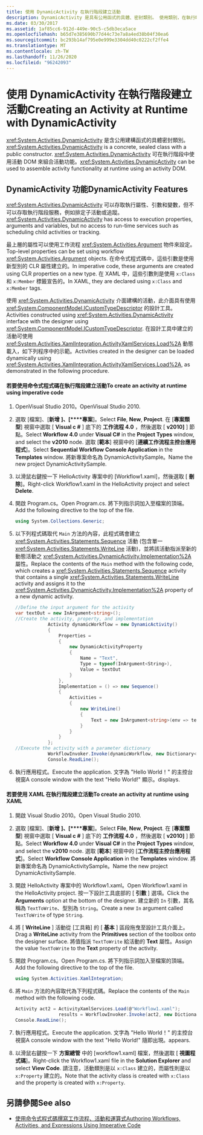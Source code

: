 ```yaml
---
title: 使用 DynamicActivity 在執行階段建立活動
description: DynamicActivity 是具有公用函式的具體、密封類別。 使用類別，在執行時間使用活動 DOM 組合活動功能。
ms.date: 03/30/2017
ms.assetid: 1af85cc6-912d-449e-90c5-c5db3eca5ace
ms.openlocfilehash: b65d7e385690b77d44c73e7a8a4ed38b04f30ea6
ms.sourcegitcommit: bc293b14af795e0e999e3304dd40c0222cf2ffe4
ms.translationtype: MT
ms.contentlocale: zh-TW
ms.lasthandoff: 11/26/2020
ms.locfileid: "96242093"
---
```

# <a name="creating-an-activity-at-runtime-with-dynamicactivity"></a><span data-ttu-id="6b799-104">使用 DynamicActivity 在執行階段建立活動</span><span class="sxs-lookup"><span data-stu-id="6b799-104">Creating an Activity at Runtime with DynamicActivity</span></span>

<span data-ttu-id="6b799-105"><xref:System.Activities.DynamicActivity> 是含公用建構函式的具體密封類別。</span><span class="sxs-lookup"><span data-stu-id="6b799-105"><xref:System.Activities.DynamicActivity> is a concrete, sealed class with a public constructor.</span></span> <span data-ttu-id="6b799-106"><xref:System.Activities.DynamicActivity> 可在執行階段中使用活動 DOM 來組合活動功能。</span><span class="sxs-lookup"><span data-stu-id="6b799-106"><xref:System.Activities.DynamicActivity> can be used to assemble activity functionality at runtime using an activity DOM.</span></span>  
  
## <a name="dynamicactivity-features"></a><span data-ttu-id="6b799-107">DynamicActivity 功能</span><span class="sxs-lookup"><span data-stu-id="6b799-107">DynamicActivity Features</span></span>  

 <span data-ttu-id="6b799-108"><xref:System.Activities.DynamicActivity> 可以存取執行屬性、引數和變數，但不可以存取執行階段服務，例如排定子活動或追蹤。</span><span class="sxs-lookup"><span data-stu-id="6b799-108"><xref:System.Activities.DynamicActivity> has access to execution properties, arguments and variables, but no access to run-time services such as scheduling child activities or tracking.</span></span>  
  
 <span data-ttu-id="6b799-109">最上層的屬性可以使用工作流程 <xref:System.Activities.Argument> 物件來設定。</span><span class="sxs-lookup"><span data-stu-id="6b799-109">Top-level properties can be set using workflow <xref:System.Activities.Argument> objects.</span></span> <span data-ttu-id="6b799-110">在命令式程式碼中，這些引數是使用新型別的 CLR 屬性建立的。</span><span class="sxs-lookup"><span data-stu-id="6b799-110">In imperative code, these arguments are created using CLR properties on a new type.</span></span> <span data-ttu-id="6b799-111">在 XAML 中，這些引數則是使用 `x:Class` 和 `x:Member` 標籤宣告的。</span><span class="sxs-lookup"><span data-stu-id="6b799-111">In XAML, they are declared using `x:Class` and `x:Member` tags.</span></span>  
  
 <span data-ttu-id="6b799-112">使用 <xref:System.Activities.DynamicActivity> 介面建構的活動，此介面具有使用 <xref:System.ComponentModel.ICustomTypeDescriptor> 的設計工具。</span><span class="sxs-lookup"><span data-stu-id="6b799-112">Activities constructed using <xref:System.Activities.DynamicActivity> interface with the designer using <xref:System.ComponentModel.ICustomTypeDescriptor>.</span></span> <span data-ttu-id="6b799-113">在設計工具中建立的活動可使用 <xref:System.Activities.XamlIntegration.ActivityXamlServices.Load%2A> 動態載入，如下列程序中的示範。</span><span class="sxs-lookup"><span data-stu-id="6b799-113">Activities created in the designer can be loaded dynamically using <xref:System.Activities.XamlIntegration.ActivityXamlServices.Load%2A>, as demonstrated in the following procedure.</span></span>  
  
#### <a name="to-create-an-activity-at-runtime-using-imperative-code"></a><span data-ttu-id="6b799-114">若要使用命令式程式碼在執行階段建立活動</span><span class="sxs-lookup"><span data-stu-id="6b799-114">To create an activity at runtime using imperative code</span></span>  
  
1. <span data-ttu-id="6b799-115">OpenVisual Studio 2010。</span><span class="sxs-lookup"><span data-stu-id="6b799-115">OpenVisual Studio 2010.</span></span>  
  
2. <span data-ttu-id="6b799-116">選取 [檔案]、[**新增** **]、[\*\*\*\*專案**]。</span><span class="sxs-lookup"><span data-stu-id="6b799-116">Select **File**, **New**, **Project**.</span></span> <span data-ttu-id="6b799-117">在 [**專案類型**] 視窗中選取 [ **Visual c #** ] 底下的 **工作流程 4.0** ，然後選取 [ **v2010]** ] 節點。</span><span class="sxs-lookup"><span data-stu-id="6b799-117">Select **Workflow 4.0** under **Visual C#** in the **Project Types** window, and select the **v2010** node.</span></span> <span data-ttu-id="6b799-118">選取 [**範本**] 視窗中的 [**連續工作流程主控台應用程式**]。</span><span class="sxs-lookup"><span data-stu-id="6b799-118">Select **Sequential Workflow Console Application** in the **Templates** window.</span></span> <span data-ttu-id="6b799-119">將新專案命名為 DynamicActivitySample。</span><span class="sxs-lookup"><span data-stu-id="6b799-119">Name the new project DynamicActivitySample.</span></span>  
  
3. <span data-ttu-id="6b799-120">以滑鼠右鍵按一下 HelloActivity 專案中的 [Workflow1.xaml]，然後選取 [ **刪除**]。</span><span class="sxs-lookup"><span data-stu-id="6b799-120">Right-click Workflow1.xaml in the HelloActivity project and select **Delete**.</span></span>  
  
4. <span data-ttu-id="6b799-121">開啟 Program.cs。</span><span class="sxs-lookup"><span data-stu-id="6b799-121">Open Program.cs.</span></span> <span data-ttu-id="6b799-122">將下列指示詞加入至檔案的頂端。</span><span class="sxs-lookup"><span data-stu-id="6b799-122">Add the following directive to the top of the file.</span></span>  
  
    ```csharp  
    using System.Collections.Generic;  
    ```  
  
5. <span data-ttu-id="6b799-123">以下列程式碼取代 `Main` 方法的內容，此程式碼會建立 <xref:System.Activities.Statements.Sequence> 活動 (包含單一 <xref:System.Activities.Statements.WriteLine> 活動)，並將該活動指派至新的動態活動之 <xref:System.Activities.DynamicActivity.Implementation%2A> 屬性。</span><span class="sxs-lookup"><span data-stu-id="6b799-123">Replace the contents of the `Main` method with the following code, which creates a <xref:System.Activities.Statements.Sequence> activity that contains a single <xref:System.Activities.Statements.WriteLine> activity and assigns it to the <xref:System.Activities.DynamicActivity.Implementation%2A> property of a new dynamic activity.</span></span>  
  
    ```csharp  
    //Define the input argument for the activity  
    var textOut = new InArgument<string>();  
    //Create the activity, property, and implementation  
                Activity dynamicWorkflow = new DynamicActivity()  
                {  
                    Properties =
                    {  
                        new DynamicActivityProperty  
                        {  
                            Name = "Text",  
                            Type = typeof(InArgument<String>),  
                            Value = textOut  
                        }  
                    },  
                    Implementation = () => new Sequence()  
                    {  
                        Activities =
                        {  
                            new WriteLine()  
                            {  
                                Text = new InArgument<string>(env => textOut.Get(env))  
                            }  
                        }  
                    }  
                };  
    //Execute the activity with a parameter dictionary  
                WorkflowInvoker.Invoke(dynamicWorkflow, new Dictionary<string, object> { { "Text", "Hello World!" } });  
                Console.ReadLine();  
    ```  
  
6. <span data-ttu-id="6b799-124">執行應用程式。</span><span class="sxs-lookup"><span data-stu-id="6b799-124">Execute the application.</span></span> <span data-ttu-id="6b799-125">文字為 "Hello World！" 的主控台視窗</span><span class="sxs-lookup"><span data-stu-id="6b799-125">A console window with the text "Hello World!"</span></span> <span data-ttu-id="6b799-126">顯示。</span><span class="sxs-lookup"><span data-stu-id="6b799-126">displays.</span></span>  
  
#### <a name="to-create-an-activity-at-runtime-using-xaml"></a><span data-ttu-id="6b799-127">若要使用 XAML 在執行階段建立活動</span><span class="sxs-lookup"><span data-stu-id="6b799-127">To create an activity at runtime using XAML</span></span>  
  
1. <span data-ttu-id="6b799-128">開啟 Visual Studio 2010。</span><span class="sxs-lookup"><span data-stu-id="6b799-128">Open Visual Studio 2010.</span></span>  
  
2. <span data-ttu-id="6b799-129">選取 [檔案]、[**新增** **]、[\*\*\*\*專案**]。</span><span class="sxs-lookup"><span data-stu-id="6b799-129">Select **File**, **New**, **Project**.</span></span> <span data-ttu-id="6b799-130">在 [**專案類型**] 視窗中選取 [ **Visual c #** ] 底下的 **工作流程 4.0** ，然後選取 [ **v2010]** ] 節點。</span><span class="sxs-lookup"><span data-stu-id="6b799-130">Select **Workflow 4.0** under **Visual C#** in the **Project Types** window, and select the **v2010** node.</span></span> <span data-ttu-id="6b799-131">選取 [**範本**] 視窗中的 [**工作流程主控台應用程式**]。</span><span class="sxs-lookup"><span data-stu-id="6b799-131">Select  **Workflow Console Application** in the **Templates** window.</span></span> <span data-ttu-id="6b799-132">將新專案命名為 DynamicActivitySample。</span><span class="sxs-lookup"><span data-stu-id="6b799-132">Name the new project DynamicActivitySample.</span></span>  
  
3. <span data-ttu-id="6b799-133">開啟 HelloActivity 專案中的 Workflow1.xaml。</span><span class="sxs-lookup"><span data-stu-id="6b799-133">Open Workflow1.xaml in the HelloActivity project.</span></span> <span data-ttu-id="6b799-134">按一下設計工具底部的 [ **引數** ] 選項。</span><span class="sxs-lookup"><span data-stu-id="6b799-134">Click the **Arguments** option at the bottom of the designer.</span></span> <span data-ttu-id="6b799-135">建立新的 `In` 引數，其名稱為 `TextToWrite`、型別為 `String`。</span><span class="sxs-lookup"><span data-stu-id="6b799-135">Create a new `In` argument called `TextToWrite` of type `String`.</span></span>  
  
4. <span data-ttu-id="6b799-136">將 [ **WriteLine** ] 活動從 [工具箱] 的 [ **基本** ] 區段拖曳至設計工具介面上。</span><span class="sxs-lookup"><span data-stu-id="6b799-136">Drag a **WriteLine** activity from the **Primitives** section of the toolbox onto the designer surface.</span></span> <span data-ttu-id="6b799-137">將值指派 `TextToWrite` 給活動的 **Text** 屬性。</span><span class="sxs-lookup"><span data-stu-id="6b799-137">Assign the value `TextToWrite` to the **Text** property of the activity.</span></span>  
  
5. <span data-ttu-id="6b799-138">開啟 Program.cs。</span><span class="sxs-lookup"><span data-stu-id="6b799-138">Open Program.cs.</span></span> <span data-ttu-id="6b799-139">將下列指示詞加入至檔案的頂端。</span><span class="sxs-lookup"><span data-stu-id="6b799-139">Add the following directive to the top of the file.</span></span>  
  
    ```csharp  
    using System.Activities.XamlIntegration;  
    ```  
  
6. <span data-ttu-id="6b799-140">將 `Main` 方法的內容取代為下列程式碼。</span><span class="sxs-lookup"><span data-stu-id="6b799-140">Replace the contents of the `Main` method with the following code.</span></span>  
  
    ```csharp  
    Activity act2 = ActivityXamlServices.Load(@"Workflow1.xaml");  
                    results = WorkflowInvoker.Invoke(act2, new Dictionary<string, object> { { "TextToWrite", "HelloWorld!" } });  
    Console.ReadLine();  
    ```  
  
7. <span data-ttu-id="6b799-141">執行應用程式。</span><span class="sxs-lookup"><span data-stu-id="6b799-141">Execute the application.</span></span> <span data-ttu-id="6b799-142">文字為 "Hello World！" 的主控台視窗</span><span class="sxs-lookup"><span data-stu-id="6b799-142">A console window with the text "Hello World!"</span></span> <span data-ttu-id="6b799-143"> 隨即出現。</span><span class="sxs-lookup"><span data-stu-id="6b799-143">appears.</span></span>  
  
8. <span data-ttu-id="6b799-144">以滑鼠右鍵按一下 **方案總管** 中的 [workflow1.xaml] 檔案，然後選取 [ **視圖程式碼**]。</span><span class="sxs-lookup"><span data-stu-id="6b799-144">Right-click the Workflow1.xaml file in the **Solution Explorer** and select **View Code**.</span></span> <span data-ttu-id="6b799-145">請注意，活動類別是以 `x:Class` 建立的，而屬性則是以 `x:Property` 建立的。</span><span class="sxs-lookup"><span data-stu-id="6b799-145">Note that the activity class is created with `x:Class` and the property is created with `x:Property`.</span></span>  
  
## <a name="see-also"></a><span data-ttu-id="6b799-146">另請參閱</span><span class="sxs-lookup"><span data-stu-id="6b799-146">See also</span></span>

- [<span data-ttu-id="6b799-147">使用命令式程式碼撰寫工作流程、活動和運算式</span><span class="sxs-lookup"><span data-stu-id="6b799-147">Authoring Workflows, Activities, and Expressions Using Imperative Code</span></span>](authoring-workflows-activities-and-expressions-using-imperative-code.md)
